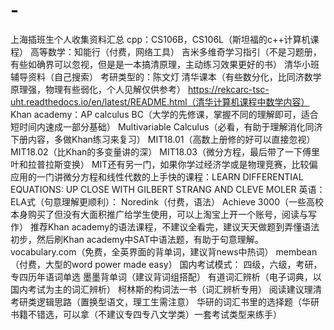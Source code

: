 # -
上海插班生个人收集资料汇总
cpp：CS106B，CS106L（斯坦福的c++计算机课程）
高等数学：知能行（付费，网络工具）
吉米多维奇学习指引（不是习题册，有些如确界可以忽视，但是是一本搞清原理，主动练习效果更好的书）
清华小班辅导资料（自己搜索）
考研类型的：陈文灯
清华课本（有些数分化，比同济数学原理强，物理有些弱化，个人见解仅供参考）
https://rekcarc-tsc-uht.readthedocs.io/en/latest/README.html（清华计算机课程中数学内容）
Khan academy：AP calculus BC（大学的先修课，掌握不同的理解即可，适合短时间内速成一部分基础）
Multivariable Calculus（必看，有助于理解消化同济下册内容，多做Khan练习来复习）
MIT18.01（高数上册修的好可以直接忽视）
MIT18.02（比Khan的多变量讲的深）
MIT18.03（微分方程，最后带了一下傅里叶和拉普拉斯变换）
MIT还有另一门，如果你学过经济学或是物理竞赛，比较偏应用的一门讲微分方程和线性代数的上手快的课程：LEARN DIFFERENTIAL EQUATIONS: UP CLOSE WITH GILBERT STRANG AND CLEVE MOLER
英语：
ELA式（句意理解更顺利）：
Noredink（付费，语法）
Achieve 3000（一些高校本身购买了但没有大面积推广给学生使用，可以上淘宝上开一个账号，阅读与写作）
推荐Khan academy的语法课程，不建议全看完，建议天天做题到弄懂语法初步，然后刷Khan academy中SAT中语法题，有助于句意理解。
vocabulary.com（免费，全英界面的背单词，建议背news中热词）
membean（付费，大型的word power made easy）
国内考试模式：
四级，六级，考研，专四历年语词单选
墨墨背单词（建议背词组搭配）
有道词汇辨析（电子词典，以国内考试为主的词汇辨析）
柯林斯的构词法一书（词汇辨析专用）
阅读建议理清考研类逻辑思路（置换型语文，理工生需注意）
华研的词汇书里的选择题（华研书籍不错选，可以拿（不建议专四专八文学类）一套考试类型来练手）
